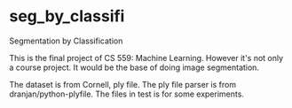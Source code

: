 # seg_by_classifi
Segmentation by Classification

This is the final project of CS 559: Machine Learning. However it's not only a course project. It would be the base of doing image segmentation.

The dataset is from Cornell, ply file.
The ply file parser is from dranjan/python-plyfile.
The files in test is for some experiments.
